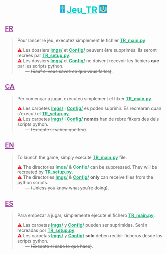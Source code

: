 <h1 align="center" style="color: #00D0D0"><img src="./favicon.jpg" style="max-width: 25px; max-height: 25px"> <b><u>Jeu_TR</b></u> <img src="./favicon.ico" style="max-width: 25px; max-height: 25px"></h1>

## <b><r style="color: #A040A0; text-decoration: underline">FR</r></b>
> Pour lancer le jeu, executez simplement le fichier <b><u style="color: #22B278">TR_main.py</u></b>.<br>
> 
> <r style="color: red">⚠</r> Les dossiers <b><u style="color: #22B278">Imgs/</u></b> et <b><u style="color: #22B278">Config/</u></b> peuvent être supprimés. Ils seront recrées par <b><u style="color: #22B278">TR_setup.py</u></b>.<br>
> <r style="color: red">⚠</r> Les dossiers <b><u style="color: #22B278">Imgs/</u></b> et <b><u style="color: #22B278">Config/</u></b> ne doivent recevoir les fichiers <b>que</b> par les scripts python.<br><tb> &emsp;&ensp; &mdash; ~~(Sauf si vous savez ce que vous faites)~~.

## <b><r style="color: #A040A0; text-decoration: underline">CA</r></b>
> Per començar a jugar, executeu simplement el fitxer <b><u style="color: #22B278">TR_main.py</u></b>.<br>
> 
> <r style="color: red">⚠</r> Les carpetes <b><u style="color: #22B278">Imgs/</u></b> i <b><u style="color: #22B278">Config/</u></b> es poden suprimir. Es recrearan quan s'executi el <b><u style="color: #22B278">TR_setup.py</u></b>.<br>
> <r style="color: red">⚠</r> Les carpetes <b><u style="color: #22B278">Imgs/</u></b> i <b><u style="color: #22B278">Config/</u></b> <b>només</b> han de rebre fitxers des dels scripts python.<br><tb> &emsp;&ensp; &mdash; ~~(Excepte si sabeu què feu)~~.


## <b><r style="color: #A040A0; text-decoration: underline">EN</r></b>
> To launch the game, simply execute <b><u style="color: #22B278">TR_main.py</u></b> file.<br>
> 
> <r style="color: red">⚠</r> The directories <b><u style="color: #22B278">Imgs/</u></b> & <b><u style="color: #22B278">Config/</u></b> can be suppressed. They will be recreated by <b><u style="color: #22B278">TR_setup.py</u></b>.<br>
> <r style="color: red">⚠</r> The directories <b><u style="color: #22B278">Imgs/</u></b> & <b><u style="color: #22B278">Config/</u></b> <b> only </b> can receive files from the python scripts.<br><tb> &emsp;&ensp; &mdash; ~~(Unless you know what you're doing)~~.

## <b><r style="color: #A040A0; text-decoration: underline">ES</r></b>
> Para empezar a jugar, simplemente ejecute el fichero <b><u style="color: #22B278">TR_main.py</u></b>.<br>
> 
> <r style="color: red">⚠</r> Las carpetas <b><u style="color: #22B278">Imgs/</u></b> y <b><u style="color: #22B278">Config/</u></b> pueden ser suprimidas. Serán recreadas por <b><u style="color: #22B278">TR_setup.py</u></b>.<br>
> <r style="color: red">⚠</r> Les carpetas <b><u style="color: #22B278">Imgs/</u></b> y <b><u style="color: #22B278">Config/</u></b> <b>solo</b> deben recibir ficheros desde los scripts python.<br><tb> &emsp;&ensp; &mdash; ~~(Excepto si sabe lo qué hace)~~.

</p>